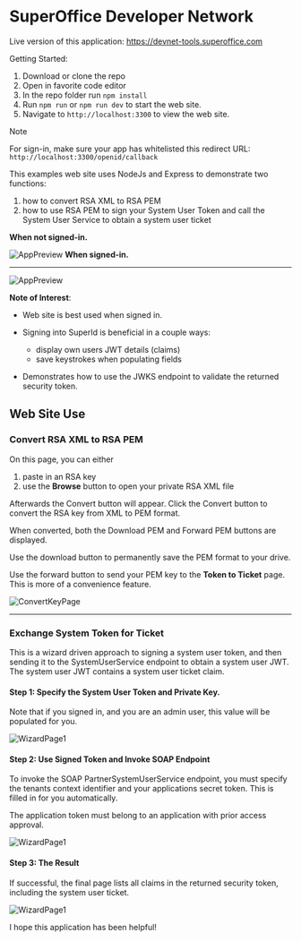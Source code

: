 # SuperOffice Developer Network

Live version of this application: https://devnet-tools.superoffice.com

Getting Started:

1. Download or clone the repo
1. Open in favorite code editor
1. In the repo folder run `npm install`
1. Run `npm run` or `npm run dev` to start the web site.
1. Navigate to `http://localhost:3300` to view the web site.

> [!NOTE]
> For sign-in, make sure your app has whitelisted this redirect URL:<br>`http://localhost:3300/openid/callback`

This examples web site uses NodeJs and Express to demonstrate two functions:

1. how to convert RSA XML to RSA PEM
1. how to use RSA PEM to sign your System User Token and call the System User Service to obtain a system user ticket

**When not signed-in.**

![AppPreview](public/images/ReadMe.PNG)
**When signed-in.**

---

![AppPreview](public/images/FrontPage2.PNG)

**Note of Interest**:

* Web site is best used when signed in.

* Signing into SuperId is beneficial in a couple ways:
  * display own users JWT details (claims)
  * save keystrokes when populating fields

* Demonstrates how to use the JWKS endpoint to validate the returned security token.

## Web Site Use

### Convert RSA XML to RSA PEM

On this page, you can either

1. paste in an RSA key
1. use the **Browse** button to open your private RSA XML file

Afterwards the Convert button will appear. Click the Convert button to convert the RSA key from XML to PEM format.

When converted, both the Download PEM and Forward PEM buttons are displayed.

Use the download button to permanently save the PEM format to your drive.

Use the forward button to send your PEM key to the **Token to Ticket** page. This is more of a convenience feature.

![ConvertKeyPage](public/images/ConvertKeysPage.PNG)

---

### Exchange System Token for Ticket

This is a wizard driven approach to signing a system user token, and then sending it to the SystemUserService endpoint to obtain a system user JWT. The system user JWT contains a system user ticket claim.

#### Step 1: Specify the System User Token and Private Key.

Note that if you signed in, and you are an admin user, this value will be populated for you.

![WizardPage1](public/images/ExchangeWizPage1.PNG)

#### Step 2: Use Signed Token and Invoke SOAP Endpoint

To invoke the SOAP PartnerSystemUserService endpoint, you must specify the tenants context identifier and your applications secret token. This is filled in for you automatically.

The application token must belong to an application with prior access approval.

![WizardPage1](public/images/ExchangeWizPage2.PNG)

#### Step 3: The Result

If successful, the final page lists all claims in the returned security token, including the system user ticket.

![WizardPage1](public/images/ExchangeWizPage3.PNG)

I hope this application has been helpful!

